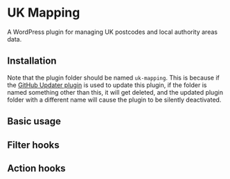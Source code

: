 UK Mapping
=================

A WordPress plugin for managing UK postcodes and local authority areas data.

## Installation

Note that the plugin folder should be named `uk-mapping`. This is because if the [GitHub Updater plugin](https://github.com/afragen/github-updater) is used to update this plugin, if the folder is named something other than this, it will get deleted, and the updated plugin folder with a different name will cause the plugin to be silently deactivated.

## Basic usage

## Filter hooks

## Action hooks
